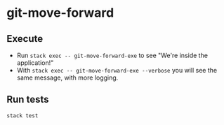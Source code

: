 # git-move-forward

## Execute

* Run `stack exec -- git-move-forward-exe` to see "We're inside the application!"
* With `stack exec -- git-move-forward-exe --verbose` you will see the same message, with more logging.

## Run tests

`stack test`

